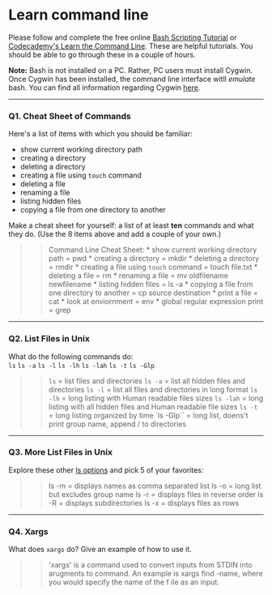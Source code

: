 # Learn command line

Please follow and complete the free online [Bash Scripting Tutorial](https://ryanstutorials.net/bash-scripting-tutorial/) or [Codecademy's Learn the Command Line](https://www.codecademy.com/learn/learn-the-command-line). These are helpful tutorials. You should be able to go through these in a couple of hours.

**Note:** Bash is not installed on a PC. Rather, PC users must install Cygwin. Once Cygwin has been installed, the command line interface witll _emulate_ bash. You can find all information regarding Cygwin [here](https://www.cygwin.com/).

---

### Q1.  Cheat Sheet of Commands  

Here's a list of items with which you should be familiar:  
* show current working directory path
* creating a directory
* deleting a directory
* creating a file using `touch` command
* deleting a file
* renaming a file
* listing hidden files
* copying a file from one directory to another

Make a cheat sheet for yourself: a list of at least **ten** commands and what they do.  (Use the 8 items above and add a couple of your own.)  

> > Command Line Cheat Sheet:
    * show current working directory path = pwd
    * creating a directory = mkdir
    * deleting a directory = rmdir
    * creating a file using `touch` command = touch file.txt
    * deleting a file = rm
    * renaming a file = mv oldfilename newfilename
    * listing hidden files = ls -a
    * copying a file from one directory to another = cp source destination
    * print a file = cat
    * look at enviornment = env
    * global regular expression print = grep

---

### Q2.  List Files in Unix   

What do the following commands do:  
`ls`
`ls -a`
`ls -l`
`ls -lh`
`ls -lah`
`ls -t`
`ls -Glp` 

> > `ls` = list files and directories
    `ls -a` = list all hidden files and directories
    `ls -l` = list all files and directories in long format
    `ls -lh` = long listing with Human readable files sizes
    `ls -lah` = long listing with all hidden files and Human readable file sizes
    `ls -t` = long listing organized by time
    `ls -Glp`` = long list, doens't print group name, append / to directories
---

### Q3.  More List Files in Unix  

Explore these other [ls options](http://www.techonthenet.com/unix/basic/ls.php) and pick 5 of your favorites:

> > ls -m = displays names as comma separated list
    ls -o = long list but excludes group name
    ls -r = displays files in reverse order
    ls -R = displays subdirectories
    ls -x = displays files as rows

---

### Q4.  Xargs   

What does `xargs` do? Give an example of how to use it.

> > 'xargs' is a command used to convert inputs from STDIN into arugments to command. An example is xargs find -name, where you would specify the name of the f    ile as an input.

 


